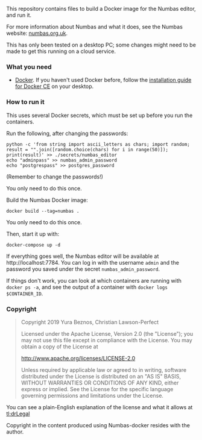 This repository contains files to build a Docker image for the Numbas editor, and run it.

For more information about Numbas and what it does, see the Numbas website: [numbas.org.uk](http://www.numbas.org.uk).

This has only been tested on a desktop PC; some changes might need to be made to get this running on a cloud service.

### What you need

- [Docker](https://www.docker.com/). If you haven't used Docker before, follow the [installation guide for Docker CE](https://docs.docker.com/install/) on your desktop.

### How to run it

This uses several Docker secrets, which must be set up before you run the containers.

Run the following, after changing the passwords:

```
python -c 'from string import ascii_letters as chars; import random; result = "".join([random.choice(chars) for i in range(50)]); print(result)' >> ./secrets/numbas_editor
echo "adminpass" >> numbas_admin_password
echo "postgrespass" >> postgres_password
```

(Remember to change the passwords!)

You only need to do this once.

Build the Numbas Docker image:

```
docker build --tag=numbas .
```

You only need to do this once.

Then, start it up with:

```
docker-compose up -d
```

If everything goes well, the Numbas editor will be available at http://localhost:7784.
You can log in with the username `admin` and the password you saved under the secret `numbas_admin_password`.

If things don't work, you can look at which containers are running with `docker ps -a`, and see the output of a container with `docker logs $CONTAINER_ID`.

### Copyright

> Copyright 2019 Yura Beznos, Christian Lawson-Perfect
>
> Licensed under the Apache License, Version 2.0 (the "License");
> you may not use this file except in compliance with the License.
> You may obtain a copy of the License at
>
> http://www.apache.org/licenses/LICENSE-2.0
>
> Unless required by applicable law or agreed to in writing, software
> distributed under the License is distributed on an "AS IS" BASIS,
> WITHOUT WARRANTIES OR CONDITIONS OF ANY KIND, either express or implied.
> See the License for the specific language governing permissions and
> limitations under the License.

You can see a plain-English explanation of the license and what it allows at [tl;drLegal](https://tldrlegal.com/license/apache-license-2.0-%28apache-2.0%29)

Copyright in the content produced using Numbas-docker resides with the author.
